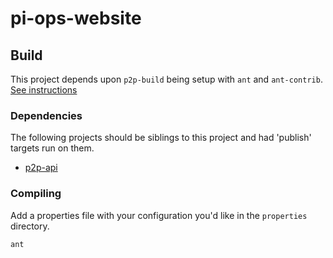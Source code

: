 # pi-ops-website


## Build

This project depends upon `p2p-build` being setup with `ant` and `ant-contrib`. [See instructions](http://barnyard.github.io/p2p-build)

### Dependencies

The following projects should be siblings to this project and had 'publish' targets run on them.

- [p2p-api](http://barnyard.github.io/p2p-api)

### Compiling

Add a properties file with your configuration you'd like in the `properties` directory.

    ant

